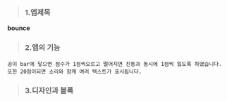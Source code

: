 >### 1.앱제목

**bounce**

>### 2.앱의 기능
```
공이 bar에 닿으면 점수가 1점씩오르고 떨어지면 진동과 동시에 1점씩 잃도록 하였습니다.
또한 20점이되면 소리와 함께 여러 텍스트가 표시됩니다.
```

>### 3.디자인과 블록

<div>
<img width="200" scr ="![bouncedesign](https://user-images.githubusercontent.com/50861700/66474103-988aba80-eacb-11e9-8ca1-176b067fd2d3.PNG)">
</div>
